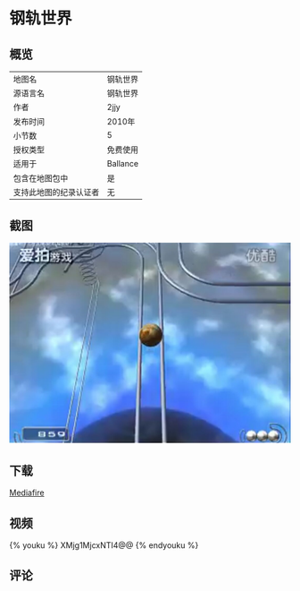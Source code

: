 # 钢轨世界

## 概览

|||
|:---|:---|
|地图名|钢轨世界|
|源语言名|钢轨世界|
|作者|2jjy|
|发布时间|2010年|
|小节数|5|
|授权类型|免费使用|
|适用于|Ballance|
|包含在地图包中|是|
|支持此地图的纪录认证者|无|

## 截图

![img](../../../assets/customMapIndex/railWorld.jpg)


## 下载

[Mediafire](https://www.mediafire.com/download/jtitu5e891r95ge)


## 视频

{% youku %} XMjg1MjcxNTI4@@ {% endyouku %}


## 评论

